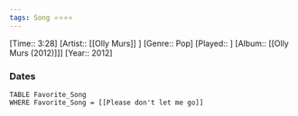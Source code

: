 ```yaml
---
tags: Song ⭐⭐⭐⭐ 
---
```

[Time:: 3:28]
[Artist:: [[Olly Murs]] ]
[Genre:: Pop]
[Played:: ]
[Album:: [[Olly Murs (2012)]]]
[Year:: 2012]
### Dates
````dataview
TABLE Favorite_Song
WHERE Favorite_Song = [[Please don't let me go]]
````